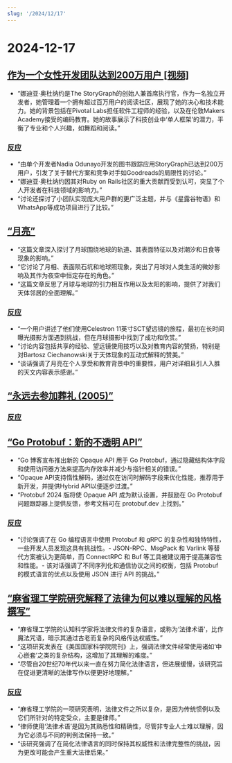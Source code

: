 ```yaml
---
slug: '/2024/12/17'
---
```


# 2024-12-17

## [作为一个女性开发团队达到200万用户 [视频]](https://brightonruby.com/2024/getting-to-2-million-users-as-a-one-woman-dev-team/)

- “娜迪亚·奥杜纳约是The StoryGraph的创始人兼首席执行官，作为一名独立开发者，她管理着一个拥有超过百万用户的阅读社区，展现了她的决心和技术能力。她的背景包括在Pivotal Labs担任软件工程师的经验，以及在伦敦Makers Academy接受的编码教育。她的故事展示了科技创业中‘单人框架’的潜力，平衡了专业和个人兴趣，如舞蹈和阅读。”

### [反应](https://news.ycombinator.com/item?id=42441333)

- “由单个开发者Nadia Odunayo开发的图书跟踪应用StoryGraph已达到200万用户，引发了关于替代方案和竞争对手如Goodreads的局限性的讨论。”
- “娜迪亚·奥杜纳约因其对Ruby on Rails社区的重大贡献而受到认可，突显了个人开发者在科技领域的影响力。”
- “讨论还探讨了小团队实现庞大用户群的更广泛主题，并与《星露谷物语》和WhatsApp等成功项目进行了比较。”

## [“月亮”](https://ciechanow.ski/moon/)

- “这篇文章深入探讨了月球围绕地球的轨道、其表面特征以及对潮汐和日食等现象的影响。”
- “它讨论了月相、表面陨石坑和地球照现象，突出了月球对人类生活的微妙影响及其作为夜空中恒定存在的角色。”
- “这篇文章反思了月球与地球的引力相互作用以及太阳的影响，提供了对我们天体邻居的全面理解。”

### [反应](https://news.ycombinator.com/item?id=42443229)

- “一个用户讲述了他们使用Celestron 11英寸SCT望远镜的旅程，最初在长时间曝光摄影方面遇到挑战，但在月球摄影中找到了成功和欣赏。”
- “讨论内容包括共享的经验、望远镜使用技巧以及对教育内容的赞扬，特别是对Bartosz Ciechanowski关于天体现象的互动式解释的赞美。”
- “谈话强调了月亮在个人享受和教育背景中的重要性，用户对详细且引人入胜的天文内容表示感谢。”

## [“永远去参加葬礼 (2005)”](https://www.npr.org/2005/08/08/4785079/always-go-to-the-funeral)

### [反应](https://news.ycombinator.com/item?id=42435972)

## [“Go Protobuf：新的不透明 API”](https://go.dev/blog/protobuf-opaque)

- “Go 博客宣布推出新的 Opaque API 用于 Go Protobuf，通过隐藏结构体字段和使用访问器方法来提高内存效率并减少与指针相关的错误。”
- “Opaque API支持惰性解码，通过仅在访问时解码字段来优化性能，推荐用于新开发，并提供Hybrid API以便逐步过渡。”
- “Protobuf 2024 版将使 Opaque API 成为默认设置，并鼓励在 Go Protobuf 问题跟踪器上提供反馈，参考文档可在 protobuf.dev 上找到。”

### [反应](https://news.ycombinator.com/item?id=42434947)

- “讨论强调了在 Go 编程语言中使用 Protobuf 和 gRPC 的复杂性和独特特性，一些开发人员发现这具有挑战性。- JSON-RPC、MsgPack 和 Varlink 等替代方案被认为更简单，而 ConnectRPC 和 Buf 等工具被建议用于提高兼容性和性能。- 该对话强调了不同序列化和通信协议之间的权衡，包括 Protobuf 的模式语言的优点以及使用 JSON 进行 API 的挑战。”

## [“麻省理工学院研究解释了法律为何以难以理解的风格撰写”](https://news.mit.edu/2024/mit-study-explains-laws-incomprehensible-writing-style-0819)

- “麻省理工学院的认知科学家将法律文件的复杂语言，或称为‘法律术语’，比作魔法咒语，暗示其通过古老而复杂的风格传达权威性。”
- “这项研究发表在《美国国家科学院院刊》上，强调法律文件经常使用诸如‘中心嵌套’之类的复杂结构，这增加了其理解的难度。”
- “尽管自20世纪70年代以来一直在努力简化法律语言，但进展缓慢，该研究旨在促进更清晰的法律写作以便更好地理解。”

### [反应](https://news.ycombinator.com/item?id=42438175)

- “麻省理工学院的一项研究表明，法律文件之所以复杂，是因为传统惯例以及它们所针对的特定受众，主要是律师。”
- “律师使用‘法律术语’是因为其熟悉性和精确性，尽管非专业人士难以理解，因为它必须与不同的判例法保持一致。”
- “该研究强调了在简化法律语言的同时保持其权威性和法律完整性的挑战，因为更改可能会产生重大法律后果。”

<head>
  <meta property="og:title" content="作为一个女性开发团队达到200万用户 [视频]" />
  <meta property="og:type" content="website" />
  <meta property="og:image" content="https://og.cho.sh/api/og/?title=%E4%BD%9C%E4%B8%BA%E4%B8%80%E4%B8%AA%E5%A5%B3%E6%80%A7%E5%BC%80%E5%8F%91%E5%9B%A2%E9%98%9F%E8%BE%BE%E5%88%B0200%E4%B8%87%E7%94%A8%E6%88%B7%20%5B%E8%A7%86%E9%A2%91%5D&subheading=2024%E5%B9%B412%E6%9C%8817%E6%97%A5%E6%98%9F%E6%9C%9F%E4%BA%8C%3A%20%E9%BB%91%E5%AE%A2%E6%96%B0%E9%97%BB%E6%91%98%E8%A6%81" />
</head>
